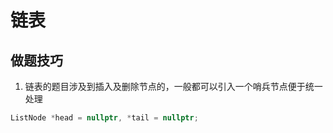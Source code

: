 # 链表

## 做题技巧

1. 链表的题目涉及到插入及删除节点的，一般都可以引入一个哨兵节点便于统一处理

```c++
ListNode *head = nullptr, *tail = nullptr;
```


